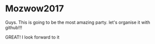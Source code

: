 # Mozwow2017

Guys. This is going to be the most amazing party.
let's organise it with github!!!

GREAT! I look forward to it
